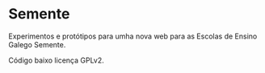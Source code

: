 # Semente

Experimentos e protótipos para umha nova web para as Escolas de Ensino Galego
Semente.

Código baixo licença GPLv2.
